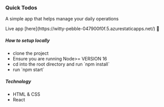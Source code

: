 <h3> Quick Todos </h3>
<p> A simple app that helps manage your daily operations </p>
Live app [here](https://witty-pebble-047900f0f.5.azurestaticapps.net/) 🚀

<h5> How to setup locally </h5>
 <ul>
 <li> clone the project </li>
 <li> Ensure you are running Node>= VERSION 16 </li>
 <li> cd into the root directory and run `npm install` </li>
 <li> run `npm start` </li>
 </ul>

<h5> Technology  </h5>
 <ul>
 <li> HTML & CSS </li>
 <li> React </li>
 </ul>





